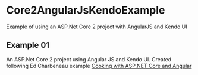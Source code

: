 # Core2AngularJsKendoExample
Example of using an ASP.Net Core 2 project with AngularJS and Kendo UI

## Example 01

An ASP.Net Core 2 project using Angular JS and Kendo UI.   Created following Ed Charbeneau example [Cooking with ASP.NET Core and Angular](http://www.telerik.com/blogs/cooking-with-aspnet-core-and-angular-2)
